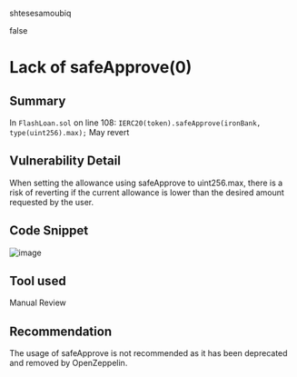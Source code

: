 shtesesamoubiq

false

# Lack of safeApprove(0)

## Summary
In `FlashLoan.sol` on line 108: `IERC20(token).safeApprove(ironBank, type(uint256).max);`
 May revert
## Vulnerability Detail
When setting the allowance using safeApprove to uint256.max, there is a risk of reverting if the current allowance is lower than the desired amount requested by the user.

## Code Snippet
![image](https://github.com/sherlock-audit/2023-05-ironbank-NikolaVelevjs/assets/88289662/bf518a12-7bb1-4aef-ac0b-feb84c0f6213)

## Tool used

Manual Review

## Recommendation
The usage of safeApprove is not recommended as it has been deprecated and removed by OpenZeppelin.